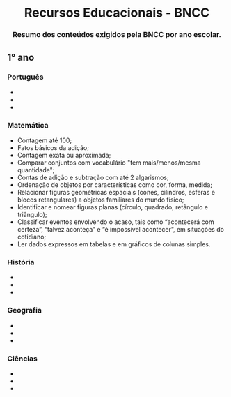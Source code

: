 <h1 align="center">Recursos Educacionais - BNCC</h1>
<h3 align="center">Resumo dos conteúdos exigidos pela BNCC por ano escolar.</h3>

## 1° ano

### Português

-
-
-

### Matemática

- Contagem até 100;
- Fatos básicos da adição;
- Contagem exata ou aproximada;
- Comparar conjuntos com vocabulário "tem mais/menos/mesma quantidade";
- Contas de adição e subtração com até 2 algarismos;
- Ordenação de objetos por características como cor, forma, medida;
- Relacionar figuras geométricas espaciais (cones, cilindros, esferas e blocos retangulares) a objetos familiares do mundo físico;
- Identificar e nomear figuras planas (círculo, quadrado, retângulo e triângulo);
- Classificar eventos envolvendo o acaso, tais como “acontecerá com certeza”, “talvez aconteça” e “é impossível acontecer”, em situações do cotidiano;
- Ler dados expressos em tabelas e em gráficos de colunas simples.

### História

-
-
-

### Geografia

-
-
-

### Ciências

-
-
-
